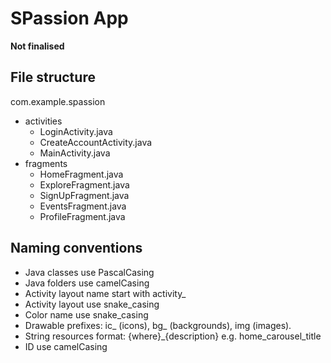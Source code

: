 # SPassion App

**Not finalised**
## File structure
com.example.spassion
- activities
  - LoginActivity.java
  - CreateAccountActivity.java
  - MainActivity.java
- fragments
  - HomeFragment.java
  - ExploreFragment.java
  - SignUpFragment.java
  - EventsFragment.java
  - ProfileFragment.java 

## Naming conventions
- Java classes use PascalCasing
- Java folders use camelCasing
- Activity layout name start with activity_
- Activity layout use snake_casing
- Color name use snake_casing
- Drawable prefixes: ic_ (icons), bg_ (backgrounds), img (images).
- String resources format: {where}_{description} e.g. home_carousel_title
- ID use camelCasing
